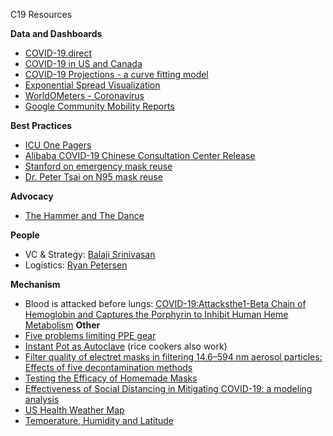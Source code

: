 C19 Resources

**Data and Dashboards**
* [COVID-19.direct](https://COVID-19.direct)
* [COVID-19 in US and Canada](https://coronavirus.1point3acres.com/en)
* [COVID-19 Projections - a curve fitting model](https://covid19.healthdata.org/)
* [Exponential Spread Visualization](https://91-divoc.com/pages/covid-visualization/)
* [WorldOMeters - Coronavirus](https://worldometers.info/coronavirus)
* [Google Community Mobility Reports](https://www.google.com/covid19/mobility/)

**Best Practices**
* [ICU One Pagers](https://www.onepagericu.com/)
* [Alibaba COVID-19 Chinese Consultation Center Release](https://covid-19.alibabacloud.com/)
* [Stanford on emergency mask reuse](https://m.box.com/shared_item/https%3A%2F%2Fstanfordmedicine.app.box.com%2Fv%2Fcovid19-PPE-1-1)
* [Dr. Peter Tsai on N95 mask reuse](https://utrf.tennessee.edu/information-faqs-performance-protection-sterilization-of-face-mask-materials/)

**Advocacy**
* [The Hammer and The Dance](https://medium.com/@tomaspueyo/coronavirus-the-hammer-and-the-dance-be9337092b56)

**People**
* VC & Strategy: [Balaji Srinivasan](https://twitter.com/balajis)
* Logistics: [Ryan Petersen](https://twitter.com/typesfast)

**Mechanism**
* Blood is attacked before lungs: [COVID-19:Attacksthe1-Beta Chain of Hemoglobin and Captures the Porphyrin to Inhibit Human Heme Metabolism](https://chemrxiv.org/articles/COVID-19_Disease_ORF8_and_Surface_Glycoprotein_Inhibit_Heme_Metabolism_by_Binding_to_Porphyrin/11938173)
**Other**
* [Five problems limiting PPE gear](https://twitter.com/typesfast/status/1242490035707895808)
* [Instant Pot as Autoclave](https://instantpot.com/who-knew-that-instant-pot-can-provides-scientific-grade-sterilization-actually-we-did/) (rice cookers also work)
* [Filter quality of electret masks in filtering 14.6–594 nm aerosol particles: Effects of five decontamination methods](https://www.researchgate.net/publication/320361295_Filter_quality_of_electret_masks_in_filtering_146-594_nm_aerosol_particles_Effects_of_five_decontamination_methods)
* [Testing the Efficacy of Homemade Masks](https://www.researchgate.net/publication/258525804_Testing_the_Efficacy_of_Homemade_Masks_Would_They_Protect_in_an_Influenza_Pandemic)
* [Effectiveness of Social Distancing in Mitigating COVID-19: a modeling analysis](https://www.medrxiv.org/content/10.1101/2020.03.20.20040055v1)
* [US Health Weather Map](https://healthweather.us/)
* [Temperature, Humidity and Latitude](https://papers.ssrn.com/sol3/papers.cfm?abstract_id=3550308)

